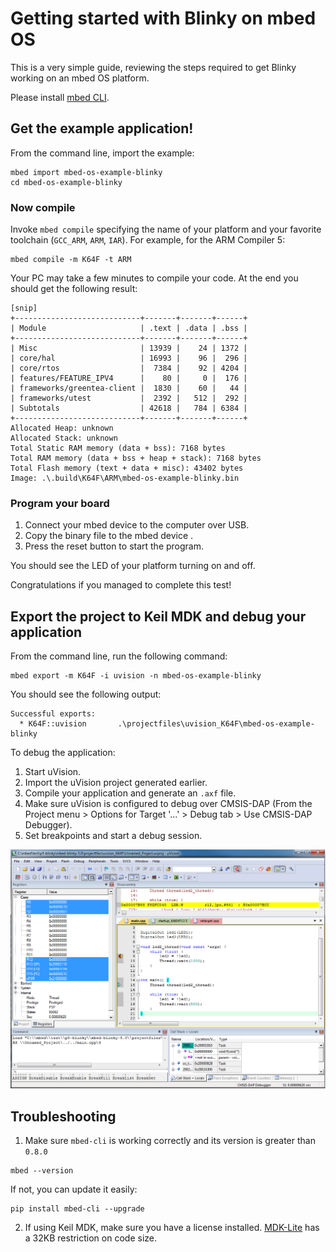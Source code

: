 # Getting started with Blinky on mbed OS

This is a very simple guide, reviewing the steps required to get Blinky working on an mbed OS platform.

Please install [mbed CLI](https://github.com/ARMmbed/mbed-cli#installing-mbed-cli).

## Get the example application!

From the command line, import the example:

```
mbed import mbed-os-example-blinky
cd mbed-os-example-blinky
```

### Now compile

Invoke `mbed compile` specifying the name of your platform and your favorite toolchain (`GCC_ARM`, `ARM`, `IAR`). For example, for the ARM Compiler 5:

```
mbed compile -m K64F -t ARM
```

Your PC may take a few minutes to compile your code. At the end you should get the following result:

```
[snip]
+----------------------------+-------+-------+------+
| Module                     | .text | .data | .bss |
+----------------------------+-------+-------+------+
| Misc                       | 13939 |    24 | 1372 |
| core/hal                   | 16993 |    96 |  296 |
| core/rtos                  |  7384 |    92 | 4204 |
| features/FEATURE_IPV4      |    80 |     0 |  176 |
| frameworks/greentea-client |  1830 |    60 |   44 |
| frameworks/utest           |  2392 |   512 |  292 |
| Subtotals                  | 42618 |   784 | 6384 |
+----------------------------+-------+-------+------+
Allocated Heap: unknown
Allocated Stack: unknown
Total Static RAM memory (data + bss): 7168 bytes
Total RAM memory (data + bss + heap + stack): 7168 bytes
Total Flash memory (text + data + misc): 43402 bytes
Image: .\.build\K64F\ARM\mbed-os-example-blinky.bin             
```

### Program your board

1. Connect your mbed device to the computer over USB.
1. Copy the binary file to the mbed device .
1. Press the reset button to start the program.

You should see the LED of your platform turning on and off.

Congratulations if you managed to complete this test!

## Export the project to Keil MDK and debug your application

From the command line, run the following command:

```
mbed export -m K64F -i uvision -n mbed-os-example-blinky
```

You should see the following output:

```
Successful exports:
  * K64F::uvision       .\projectfiles\uvision_K64F\mbed-os-example-blinky
```

To debug the application:

1. Start uVision.
1. Import the uVision project generated earlier.
1. Compile your application and generate an `.axf` file.
1. Make sure uVision is configured to debug over CMSIS-DAP (From the Project menu > Options for Target '...' > Debug tab > Use CMSIS-DAP Debugger).
1. Set breakpoints and start a debug session.

![Image of uVision](img/uvision.png)

## Troubleshooting

1. Make sure `mbed-cli` is working correctly and its version is greater than `0.8.0`

 ```
 mbed --version
 ```

 If not, you can update it easily:

 ```
 pip install mbed-cli --upgrade
 ```

2. If using Keil MDK, make sure you have a license installed. [MDK-Lite](http://www.keil.com/arm/mdk.asp) has a 32KB restriction on code size.
